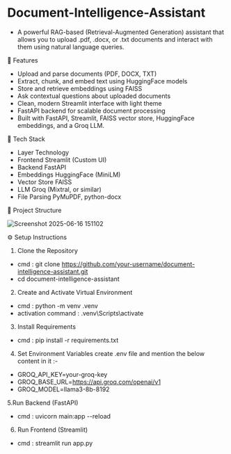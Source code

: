 # Document-Intelligence-Assistant
- A powerful RAG-based (Retrieval-Augmented Generation) assistant that allows you to upload .pdf, .docx, or .txt documents and interact with them using natural language queries.

🚀 Features
- Upload and parse documents (PDF, DOCX, TXT)
- Extract, chunk, and embed text using HuggingFace models
- Store and retrieve embeddings using FAISS
- Ask contextual questions about uploaded documents
- Clean, modern Streamlit interface with light theme
- FastAPI backend for scalable document processing
- Built with FastAPI, Streamlit, FAISS vector store, HuggingFace embeddings, and a Groq LLM.

🧱 Tech Stack
- Layer              Technology
- Frontend           Streamlit (Custom UI)
- Backend            FastAPI
- Embeddings         HuggingFace (MiniLM)
- Vector Store       FAISS
- LLM                Groq (Mixtral, or similar)
- File Parsing       PyMuPDF, python-docx

📂 Project Structure

![Screenshot 2025-06-16 151102](https://github.com/user-attachments/assets/1f6fab3b-49c6-4821-a5c2-e05aec061129)

⚙️ Setup Instructions

1. Clone the Repository
- cmd : git clone https://github.com/your-username/document-intelligence-assistant.git
- cd document-intelligence-assistant

2. Create and Activate Virtual Environment
- cmd : python -m venv .venv
- activation command : .venv\Scripts\activate

3. Install Requirements
- cmd : pip install -r requirements.txt

4. Set Environment Variables
create .env file and mention the below content in it :-
- GROQ_API_KEY=your-groq-key
- GROQ_BASE_URL=https://api.groq.com/openai/v1
- GROQ_MODEL=llama3-8b-8192

 5.Run Backend (FastAPI) 
- cmd : uvicorn main:app --reload

6. Run Frontend (Streamlit)
- cmd : streamlit run app.py
